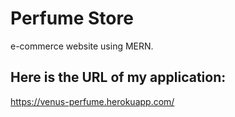 # Perfume Store

e-commerce website using MERN. 

## Here is the URL of my application:

https://venus-perfume.herokuapp.com/



